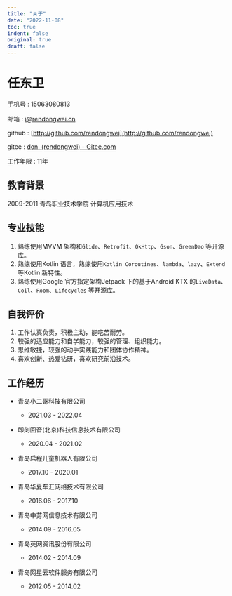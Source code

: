 ```yaml
---
title: "关于"
date: "2022-11-08"
toc: true
indent: false
original: true
draft: false
---
```

# 任东卫

手机号 : 15063080813

邮箱 : i@rendongwei.cn

github : [http://github.com/rendongwei](http://github.com/rendongwei)

gitee : [don. (rendongwei) - Gitee.com](https://gitee.com/rendongwei)

工作年限 : 11年

## 教育背景

2009-2011	青岛职业技术学院    计算机应用技术

## 专业技能

1. 熟练使用MVVM 架构和`Glide`、`Retrofit`、`OkHttp`、`Gson`、`GreenDao` 等开源库。
2. 熟练使用Kotlin 语言，熟练使用`Kotlin Coroutines`、`lambda`、`lazy`、`Extend` 等Kotlin 新特性。
3. 熟练使用Google 官方指定架构Jetpack 下的基于Android KTX 的`LiveData`、`Coil`、`Room`、`Lifecycles` 等开源库。

## 自我评价

1. 工作认真负责，积极主动，能吃苦耐劳。
2. 较强的适应能力和自学能力，较强的管理、组织能力。
3. 思维敏捷，较强的动手实践能力和团体协作精神。
4. 喜欢创新、热爱钻研，喜欢研究前沿技术。

## 工作经历

+ 青岛小二哥科技有限公司		
	+ 2021.03 - 2022.04
	
+ 即刻回音(北京)科技信息技术有限公司
  + 2020.04 - 2021.02

+ 青岛启程儿童机器人有限公司
  + 2017.10 - 2020.01

+ 青岛华夏车汇网络技术有限公司
  + 2016.06 - 2017.10

+ 青岛中劳网信息技术有限公司
  + 2014.09 - 2016.05

+ 青岛英网资讯股份有限公司
  + 2014.02 - 2014.09

+ 青岛网星云软件服务有限公司
  + 2012.05 - 2014.02